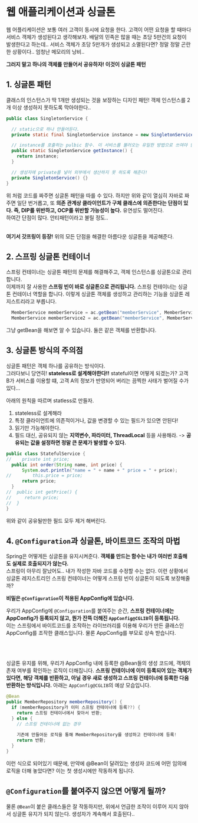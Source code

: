 
# 웹 애플리케이션과 싱글톤
웹 어플리케이션은 보통 여러 고객이 동시에 요청을 한다. 고객이 어떤 요청을 할 때마다 서비스 객체가 생성된다고 생각해보자. 배달의 민족은 많을 때는 초당 5만건의 요청이 발생한다고 하는데.. 서비스 객체가 초당 5만개가 생성되고 소멸된다면? 정말 정말 곤란한 상황이다.. 엄청난 메모리의 낭비.. <br>

**그러지 말고 하나의 객체를 만들어서 공유하자! 이것이 싱글톤 패턴**

## 1. 싱글톤 패턴
클래스의 인스턴스가 딱 1개만 생성되는 것을 보장하는 디자인 패턴! 객체 인스턴스를 2개 이상 생성하지 못하도록 막아야한다..

```java
public class SingletonService {

  // static으로 하나 만들어둔다.
  private static final SingletonService instance = new SingletonService();

  // instance를 호출하는 pulbic 함수. 이 서비스를 불러오는 유일한 방법으로 쓰여야 한다.
  public static SingletonService getInstance() {
    return instance;
  }

  // 생성자에 private를 넣어 외부에서 생산하지 못 하도록 해준다!
  private SingletonService() {}
}
```
위 처럼 코드를 짜주면 싱글톤 패턴을 따를 수 있다. 하지만 위와 같이 열심히 자바로 짜주면 일단 번거롭고, 또 **의존 관계상 클라이언트가 구체 클래스에 의존한다는 단점이 있다. 즉, DIP를 위반하고, OCP를 위반할 가능성이 높다.** 유연성도 떨어진다. <br> 하여간 단점이 많다. 안티패턴이라고 불릴 정도.. <br> <br>

**여기서 갓프링이 등장!** 위의 모든 단점을 해결한 아름다운 싱글톤을 제공해준다.

## 2. 스프링 싱글톤 컨테이너
스프링 컨테이너는 싱글톤 패턴의 문제를 해결해주고, 객체 인스턴스를 싱글톤으로 관리합니다. <br> 이제까지 잘 사용한 **스프링 빈이 바로 싱글톤으로 관리됩니다.** 스프링 컨테이너는 싱글톤 컨테이너 역할을 합니다. 이렇게 싱글톤 객체를 생성하고 관리하는 기능을 싱글톤 레지스트리라고 부릅니다.
```java
  MemberService memberService = ac.getBean("memberService", MemberService.class);
  MemberService memberService2 = ac.getBean("memberService", MemberService.class);
```
그냥 getBean을 해보면 알 수 있습니다. 둘은 같은 객체를 반환합니다.

## 3. 싱글톤 방식의 주의점
싱글톤 패턴은 객체 하나를 공유하는 방식이다. <br> 그러다보니 당연히! **stateless로 설계해야한다!!** stateful이면 어떻게 되겠는가? 고객 B가 서비스를 이용할 떄, 고객 A의 정보가 반영되어 버리는 끔찍한 사태가 벌어질 수가 있다... <br> 

아래의 원칙을 따르며 statless로 만들자.
1. stateless로 설계해라
2. 특정 클라이언트에 의존적이거나, 값을 변경할 수 있는 필드가 있으면 안된다!  
3. 읽기만 가능해야한다.
4. 필드 대신, 공유되지 않는 **지역변수, 파라미터, ThreadLocal** 등을 사용해라. -> **공유되는 값을 설정하면 정말 큰 문제가 발생할 수 있다.**


```java
public class StatefulService {
//    private int price;
  public int order(String name, int price) {
      System.out.println("name = " + name + " price = " + price);
//        this.price = price;
      return price;
  }
//  public int getPrice() {
//     return price;
//  }
}
```
위와 같이 공유될만한 필드 모두 제거 해버린다.

## 4. `@Configuration`과 싱글톤, 바이트코드 조작의 마법
Spring은 어떻게든 싱글톤을 유지시켜준다. **객체를 만드는 함수는 내가 여러번 호출해도 실제로 호출되지가 않는다.** <br> 스프링이 아무리 잘났어도.. 내가 작성한 자바 코드를 수정할 수는 없다. 이런 상황에서 싱글톤 레지스트리인 스프링 컨테이너는 어떻게 스프링 빈이 싱글톤이 되도록 보장해줄까? <br>

**비밀은 `@Configuration`이 적용된 AppConfig에 있습니다.** 
<br> 

우리가 AppConfig에 `@Configuration`를 붙여주는 순간, **스프링 컨테이너에는 AppConfig가 등록되지 않고, 뭔가 잔뜩 더해진 `AppConfig@CGLIB`이 등록됩니다.** <br> 이는 스프링에서 바이트코드를 조작하는 라이브러리를 이용해 우리가 만든 클래스인 AppConfig를 조작한 클래스입니다. 물론 AppConfig를 부모로 상속 받습니다.

<br> <br>

싱글톤 유지를 위해, 우리가 AppConfig 내에 등록한 @Bean들의 생성 코드에, 객체의 존재 여부를 확인하는 로직이 더해집니다. **스프링 컨테이너에 이미 등록되어 있는 객체가 있다면, 해당 객체를 반환하고, 아닐 경우 새로 생성하고 스프링 컨테이너에 등록한 다음 반환하는 방식입니다.** 아래는 `AppConfig@CGLIB`의 예상 모습입니다.

```java
@Bean
public MemberRepository memberRepository() {
  if (memberRepository가 이미 스프링 컨테이너에 등록??) {
    return 스프링 컨테이너에서 찾아서 반환; 
  } else {
    // 스프링 컨테이너에 없는 경우
    
    기존에 만들어둔 로직을 통해 MemberRepository를 생성하고 컨테이너에 등록!
    return 반환;
  }
}
```

이런 식으로 되어있기 때문에, 만약에 @Bean이 달려있는 생성자 코드에 어떤 임의에 로직을 더해 놓았다면? 이는 첫 생성시에만 작동하게 됩니다.


## `@Configuration`를 붙여주지 않으면 어떻게 될까?
물론 `@Bean`이 붙은 클래스들은 잘 작동하지만, 위에서 언급한 조작이 이루어 지지 않아서 싱글톤 유지가 되지 않는다. 생성자가 계속해서 호출된다..
